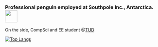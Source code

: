 ### Professional penguin employed at Southpole Inc., Antarctica. <img src="https://c.tenor.com/PW4f9zETIaUAAAAM/dance.gif" width="40" height="40" />

On the side, CompSci and EE student @[TUD](https://tu-dresden.de/)

[![Top Langs](https://github-readme-stats.vercel.app/api/top-langs/?username=LeLoomi&layout=compact&theme=city_lights)](https://github.com/anuraghazra/github-readme-stats)
